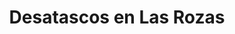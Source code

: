 ---
id: 'service-33'
title: 'Desatascos en Las Rozas'
titleMeta: "Desatascos, Desatrancos | Poceros en Las Rozas "
lugar: 'Las Rozas'
mediumImage: 'las-rozas-md.jpg'
largeImage: 'las-rozas-md.jpg'
canonical: https://www.desatascos-madrid.com/desatascos/las-rozas

detailBreadcrumbSubTitle: 'Single Service'

metaContent: "Desatascos Pociten: Desatascos, desatrancos y poceros en Las Rozas 🛠️. Servicios profesionales y eficaces para solucionar tus problemas. ¡Contáctanos! ☎️ 647 376 782"

detailBreadcrumbDesc: 'Empresa de poceros en Las Rozas con los mejores precios'

title2: 'Desatascos y Poceros en Las Rozas'
#PARRAFO color negro de fondo y letras en verde
detailSubTitle: 'Desatascos Pociten: Poceros en Las Rozas de Madrid - Más de 25 Años de Experiencia'

#PARRAFO slider
parrafo: "Desatascos en Las Rozas: Servicios de calidad con Desatascos Pociten"

#PARRAFO Primera pregunta



#Set inner Html con contenido variable

contenidoDescripcion: "
<p>En Desatascos Pociten, con más de un cuarto de siglo en el sector de la pocería, nos hemos establecido como líderes en servicios de desatascos y mantenimiento de pozos en Las Rozas de Madrid y alrededores. Nuestra experiencia y uso de tecnología avanzada nos permiten ofrecer soluciones personalizadas y eficientes a cada uno de nuestros clientes.</p>

<h2>Servicios Personalizados y de Calidad en Desatascos Pociten</h2>
<p>Nuestro enfoque se centra en brindar soluciones a medida para cada situación. Desde desatascos económicos en Las Rozas hasta reparaciones urgentes, estamos equipados para manejar cualquier problema de pocería con rapidez y eficiencia. Nuestro servicio 24/7 garantiza asistencia inmediata en caso de emergencias.</p>



"
contenidoDescripcion1: "
<h2><strong>¿Qué Ofrecemos en Desatascos Pociten?</strong></h2>


    <p>🔵 <strong>Desatascos Económicos y Eficaces en Las Rozas:</strong> Solucionamos rápidamente cualquier avería, minimizando el impacto en tu negocio o hogar.</p>
    <p>🔵 <strong>Tecnología Avanzada:</strong> Utilizamos cámaras robot y otras herramientas modernas para ofrecer reparaciones mínimamente invasivas y de alta calidad.</p>
    <p>🔵 <strong>Amplia Gama de Servicios:</strong> Desde la construcción y limpieza de pozos hasta la reparación y mantenimiento de tuberías, alcantarillados y más.</p>
    <p>🔵 <strong>Equipo Experto y Calificado:</strong> Nuestros profesionales están altamente capacitados para proporcionar el mejor servicio de desatascos en Madrid.</p>


<h2><strong>Clientes Satisfechos y Servicios Garantizados</strong></h2>

<p>Trabajamos con una amplia variedad de clientes, desde comunidades de propietarios hasta empresas y ayuntamientos. Nuestro compromiso es ofrecer soluciones rápidas, económicas y efectivas para todos nuestros clientes en Las Rozas de Madrid y alrededores.</p>

<h2><strong>Contacta con Desatascos Pociten Hoy Mismo</strong></h2>

<p>¿Necesitas un servicio de desatascos en Las Rozas? No dudes en <a href='#contacto'contactarnos</a>. Ofrecemos presupuestos gratuitos y asesoramiento experto para todas tus necesidades de pocería.</p>




"

contenidoDescripcion2: "
<h3><strong>Desatrancos en Las Rozas de Madrid</strong></h3>
<p>En <strong>Desatascos Pociten</strong>, trabajamos a diario para ofrecer el mejor servicio en desatrancos con los mejores precios. Nos desplazamos por toda la comunidad de Madrid para llegar hasta ti.</p>
"

contenidoDescripcion3: "

"


accordionData:
 [
    {
      question: '¿Cómo puedo programar un servicio de desatascos con Desatascos Pociten en Las Rozas?',
      answer:
        'Puede programar un servicio de desatascos en Las Rozas con Desatascos Pociten llamando a su número de teléfono de contacto o visitando su sitio web.',
    },
    {
      question: '¿Cuánto tiempo tardará en resolverse mi problema de alcantarillado?',
      answer:
        'El tiempo necesario para resolver un problema de alcantarillado depende del tipo y la gravedad del problema. Desatascos Pociten trabaja de manera eficiente y efectiva para resolver los problemas de manera rápida y minimizar cualquier interrupción en su propiedad.
',
    },
    {
      question: '¿Qué debo hacer si tengo un problema de alcantarillado urgente fuera del horario laboral?',
      answer:
        'Desatascos Pociten ofrece servicios de emergencia las 24 horas del día, los 7 días de la semana. Puede llamar a su número de teléfono de emergencia para obtener asistencia inmediata.',
    },
      {
      question: '¿Cómo puedo saber si necesito servicios de desatascos en mi propiedad en Las Rozas?',
      answer: 'Si nota que el agua de su fregadero o inodoro no se drena correctamente, o si nota malos olores provenientes de las tuberías, es posible que necesite servicios de desatascos. Desatascos Pociten puede realizar una inspección de las tuberías para detectar problemas y ofrecer soluciones efectivas.'
    },
      {
      question: '¿Qué debo hacer para evitar problemas de alcantarillado en mi propiedad?',
      answer:
        'Para evitar problemas de alcantarillado en su propiedad, es importante realizar mantenimiento regular de las tuberías y evitar arrojar desechos sólidos o grasas en los desagües. También es recomendable realizar inspecciones periódicas para detectar problemas antes de que se conviertan en un problema grave. Desatascos Pociten puede ayudarle a establecer un plan de mantenimiento preventivo para mantener su sistema de alcantarillado en buen estado de funcionamiento.'
    },
  ]


#OPCIONES LI

option1: '✅ Pisos y viviendas en general con problemas de atascos en bañeras, fregaderos o inodoros.'
option2: '✅ Chalets individuales, adosados o pareados de clientes particulares en general con problemas de atascos en arquetas de hojas o tierra. '
option3: '✅ Colegios con atascos en general de aseos y arquetas de patios.'
option4: '✅ Urbanizaciones con atascos, arquetas deterioradas, problemas de tuberías o bajantes.'
option5: '✅ Restaurantes con problemas de atascos en cocina, fregaderos o en los aseos de los clientes.'
option6: '✅ Instalaciones deportivas con problemas en los desagües de las piscina o vaciado de arquetas en los vestuarios.'
option7: '✅ Hoteles para el mantenimiento de sus instalaciones, queriendo dar siempre el mejor servicio a sus huéspedes.'
option 8: '✅ Multinacionales para incidencias o mantenimiento de las instalaciones distribuidas en sus oficinas.'
option 9: '✅ Naves industriales, que generan residuos que sin remedio se acumulan en sus arquetas produciendo atrancos.'


#PARRAFO TEXTO FONDO NEGRO LETRAS VERDES ANTES DE BOTON

parrafo1: '<h2>24 HORAS A TU SERVICIO</h2>'

isFeatured: true
---